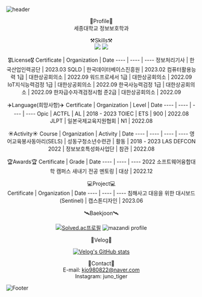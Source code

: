 ![header](https://capsule-render.vercel.app/api?type=waving&color=1E90FF&height=190&section=header&text=Juno's%20GitHub!&fontSize=80&fontColor=FFFFFF)
<div align="center">

🔎Profile🔎  
세종대학교 정보보호학과  
 
⚒️Skills⚒️   
<img src="https://img.shields.io/badge/Python-3776AB?style=for-the-badge&logo=Python&logoColor=white">
<img src="https://img.shields.io/badge/Spring-6DB33F?style=for-the-badge&logo=Spring&logoColor=white">   
 
🎖️License🎖️
Certificate | Organization | Date
---- | ---- | ----
정보처리기사 | 한국산업인력공단 | 2023.03
SQLD | 한국데이터베이스진흥원 | 2023.02
컴퓨터활용능력 1급 | 대한상공회의소 | 2022.09 
워드프로세서 1급 | 대한상공회의소 | 2022.09 
IoT지식능력검정 1급 | 대한상공회의소 | 2022.09 
한국사능력검정 1급 | 대한상공회의소 | 2022.09 
한자급수자격검정시험 준2급 | 대한상공회의소 | 2022.09   
 
✈️Language(희망사항)✈️
Certificate | Organization | Level | Date
---- | ---- | ---- | ----
Opic | ACTFL | AL | 2018 - 2023
TOIEC | ETS | 900 | 2022.08  
JLPT | 일본국제교육지원협회 | N1 | 2022.08
 
☀️Activity☀️
Course | Organization | Activity | Date
---- | ---- | ---- | ----
영어교육봉사동아리(SELS) | 성동구청소년수련관 | 활동 | 2018 - 2023
LAS DEFCON 2022 | 정보보호특성화사업단 | 참관 | 2022.08   
 
🏆Awards🏆
Certificate | Grade | Date
---- | ---- | ----
2022 소프트웨어융합대학 캠퍼스 새내기 전공 멘토링 | 대상 | 2022.12
   
💻Project💻  
Certificate | Organization | Date
---- | ---- | ----
침해사고 대응을 위한 대시보드(Sentinel) | 캡스톤디자인 | 2023.06
  
🛰️Baekjoon🛰
 
[![Solved.ac프로필](http://mazassumnida.wtf/api/v2/generate_badge?boj=kjo980822)](https://solved.ac/kjo980822)
![mazandi profile](http://mazandi.herokuapp.com/api?handle=kjo980822&theme=dark)  
 
🥗Velog🥗 
 
[![Velog's GitHub stats](https://velog-readme-stats.vercel.app/api?name=kjo980822)](https://velog.io/@kjo980822/velog)  
 
📨Contact📨  
E-mail: kjo980822@naver.com  
Instagram: juno_tiger
 
</div>

![Footer](https://capsule-render.vercel.app/api?type=waving&color=1E90FF&height=110&section=footer)
